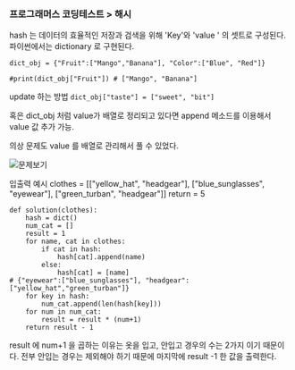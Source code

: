 ### 프로그래머스 코딩테스트 > 해시

hash 는 데이터의 효율적인 저장과 검색을 위해 'Key'와 'value ' 의 셋트로 구성된다.
파이썬에서는 dictionary 로 구현된다.

```
dict_obj = {"Fruit":["Mango","Banana"], "Color":["Blue", "Red"]}

#print(dict_obj["Fruit"]) # ["Mango", "Banana"]

```

update 하는 방법
`dict_obj["taste"] = ["sweet", "bit"]`

혹은 dict_obj 처럼 value가 배열로 정리되고 있다면 append 메소드를 이용해서 value 값 추가 가능.

의상 문제도 value 를 배열로 관리해서 풀 수 있었다.

![문제보기](https://school.programmers.co.kr/learn/courses/30/lessons/42578)

입출력 예시
clothes = [["yellow_hat", "headgear"], ["blue_sunglasses", "eyewear"], ["green_turban", "headgear"]]
return = 5

```
def solution(clothes):
    hash = dict()
    num_cat = []
    result = 1
    for name, cat in clothes:
        if cat in hash:
            hash[cat].append(name)
        else:
            hash[cat] = [name]
# {"eyewear":["blue_sunglasses"], "headgear":["yellow_hat","green_turban"]}
    for key in hash:
        num_cat.append(len(hash[key]))
    for num in num_cat:
        result = result * (num+1)
    return result - 1

```

result 에 num+1 을 곱하는 이유는 옷을 입고, 안입고 경우의 수는 2가지 이기 때문이다.
전부 안입는 경우는 제외해야 하기 때문에 마지막에 result -1 한 값을 출력한다.
